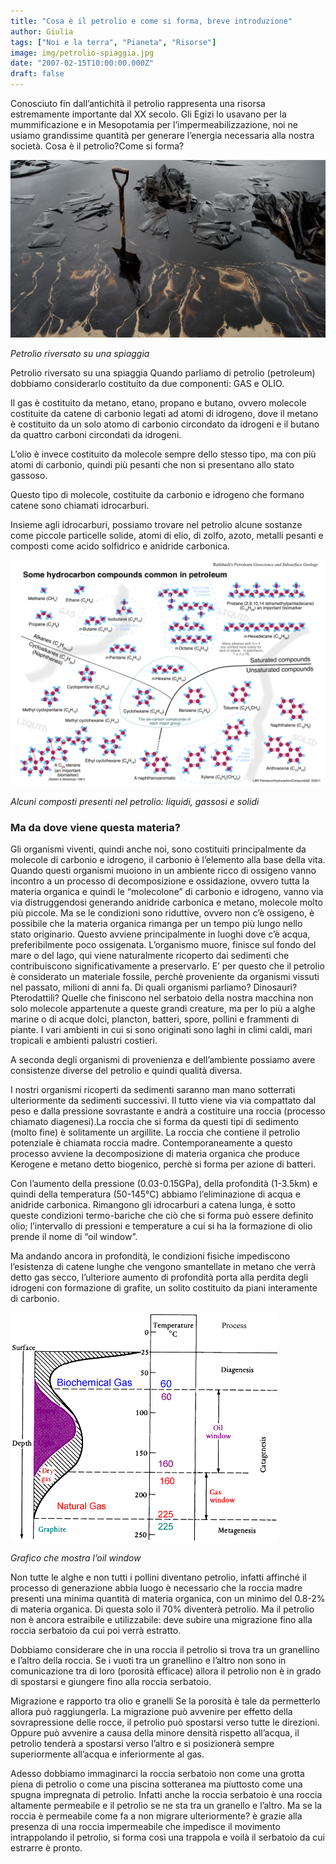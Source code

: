```yaml
---
title: "Cosa è il petrolio e come si forma, breve introduzione"
author: Giulia
tags: ["Noi e la terra", "Pianeta", "Risorse"]
image: img/petrolio-spiaggia.jpg
date: "2007-02-15T10:00:00.000Z"
draft: false
---
```


Conosciuto fin dall’antichità il petrolio rappresenta una risorsa estremamente importante dal XX secolo. Gli Egizi lo usavano per la mummificazione e in Mesopotamia per l’impermeabilizzazione, noi ne usiamo grandissime quantità per generare l’energia necessaria alla nostra società. Cosa è il petrolio?Come si forma?

![Petrolio riversato su una spiaggia](./img/petrolio-spiaggia.jpg)

*Petrolio riversato su una spiaggia*

Petrolio riversato su una spiaggia
Quando parliamo di petrolio (petroleum) dobbiamo considerarlo costituito da due componenti: GAS e OLIO.

Il gas è costituito da metano, etano, propano e butano, ovvero molecole costituite da catene di carbonio legati ad atomi di  idrogeno, dove il metano è costituito da un solo atomo di carbonio circondato da idrogeni e il butano da quattro carboni circondati da idrogeni.

L’olio è invece costituito da molecole sempre dello stesso tipo, ma con più atomi di carbonio, quindi più pesanti che non si presentano allo stato gassoso.

Questo tipo di molecole, costituite da carbonio e idrogeno che formano catene sono chiamati idrocarburi.

Insieme agli idrocarburi, possiamo trovare nel petrolio alcune sostanze come piccole particelle solide, atomi di elio, di zolfo, azoto, metalli pesanti e composti come acido solfidrico e anidride carbonica.

![Alcuni composti presenti nel petrolio: liquidi, gassosi e solidi](./img/PetroleumHydrocarbonCompounds02.jpg)

*Alcuni composti presenti nel petrolio: liquidi, gassosi e solidi*

### Ma da dove viene questa materia?

Gli organismi viventi, quindi anche noi, sono costituiti principalmente da molecole di carbonio e idrogeno, il carbonio è l’elemento alla base della vita. Quando questi organismi muoiono in un ambiente ricco di ossigeno vanno incontro a un processo di decomposizione e ossidazione, ovvero tutta la materia organica e quindi le “molecolone” di carbonio e idrogeno, vanno via via distruggendosi generando anidride carbonica e metano, molecole molto più piccole. Ma se le condizioni sono riduttive, ovvero non c’è ossigeno, è possibile che la materia organica rimanga per un tempo più lungo nello stato originario. Questo avviene principalmente in luoghi dove c’è acqua, preferibilmente poco ossigenata. L’organismo muore, finisce sul fondo del mare o del lago, qui viene naturalmente ricoperto dai sedimenti che contribuiscono significativamente a preservarlo. E’ per questo che il petrolio è considerato un materiale fossile, perchè proveniente da organismi vissuti nel passato, milioni di anni fa. Di quali organismi parliamo? Dinosauri? Pterodattili? Quelle che finiscono nel serbatoio della nostra macchina non solo molecole appartenute a queste grandi creature, ma per lo più a alghe marine o di acque dolci, plancton, batteri, spore, pollini e frammenti di piante. I vari ambienti in cui si sono originati sono laghi in climi caldi, mari tropicali e ambienti palustri costieri.

A seconda degli organismi di provenienza e dell’ambiente possiamo avere consistenze diverse del petrolio e quindi qualità diversa.

I nostri organismi ricoperti da sedimenti saranno man mano sotterrati ulteriormente da sedimenti successivi. Il tutto viene via via compattato dal peso e dalla pressione sovrastante e andrà a costituire una roccia (processo chiamato diagenesi).La roccia che si forma da questi tipi di sedimento (molto fine) è solitamente un argillite. La roccia che contiene il petrolio potenziale è chiamata roccia madre. Contemporaneamente a questo processo avviene la decomposizione di materia organica  che produce Kerogene e metano detto biogenico, perchè si forma per azione di batteri.

Con l’aumento della pressione (0.03-0.15GPa), della profondità (1-3.5km)  e quindi della temperatura (50-145°C) abbiamo l’eliminazione di acqua e anidride carbonica. Rimangono gli idrocarburi a catena lunga, è sotto queste condizioni termo-bariche che ciò che si forma può essere definito olio; l’intervallo di pressioni e temperature a cui si ha la formazione di olio prende il nome di “oil window”.

Ma andando ancora in profondità, le condizioni fisiche impediscono l’esistenza di catene lunghe che vengono smantellate in metano che verrà detto gas secco, l’ulteriore aumento di profondità porta alla perdita degli idrogeni con formazione di grafite, un solito costituito da piani interamente di carbonio.

![Grafico che mostra l’oil window](./img/oilwindow.png)

*Grafico che mostra l’oil window*

Non tutte le alghe e non tutti i pollini diventano petrolio, infatti affinché il processo di generazione abbia luogo è necessario che la roccia madre presenti una minima quantità di materia organica, con un minimo del 0.8-2% di materia organica. Di questa solo il 70% diventerà petrolio. Ma il petrolio non è ancora estraibile e utilizzabile: deve subire una migrazione fino alla roccia serbatoio da cui poi verrà estratto. 

Dobbiamo considerare che in una roccia il petrolio si trova tra un granellino e l’altro della roccia. Se i vuoti tra un granellino e l’altro non sono in comunicazione tra di loro (porosità efficace) allora il petrolio non è in grado di spostarsi e giungere fino alla roccia serbatoio.


Migrazione e rapporto tra olio e granelli
Se la porosità è tale da permetterlo allora può raggiungerla. La migrazione può avvenire per effetto della sovrapressione delle rocce, il petrolio può spostarsi verso tutte le direzioni. Oppure può avvenire a causa della minore densità rispetto all’acqua, il petrolio tenderà a spostarsi verso l’altro e si posizionerà sempre superiormente all’acqua e inferiormente al gas.

Adesso dobbiamo immaginarci la roccia serbatoio non come una grotta piena di petrolio o come una piscina sotteranea ma piuttosto come una spugna impregnata di petrolio. Infatti anche la roccia serbatoio è una roccia altamente permeabile e il petrolio se ne sta tra un granello e l’altro. Ma se la roccia è permeabile come fa a non migrare ulteriormente? è grazie alla presenza di una roccia impermeabile che impedisce il movimento intrappolando il petrolio, si forma così una trappola e voilà il serbatoio da cui estrarre è pronto.